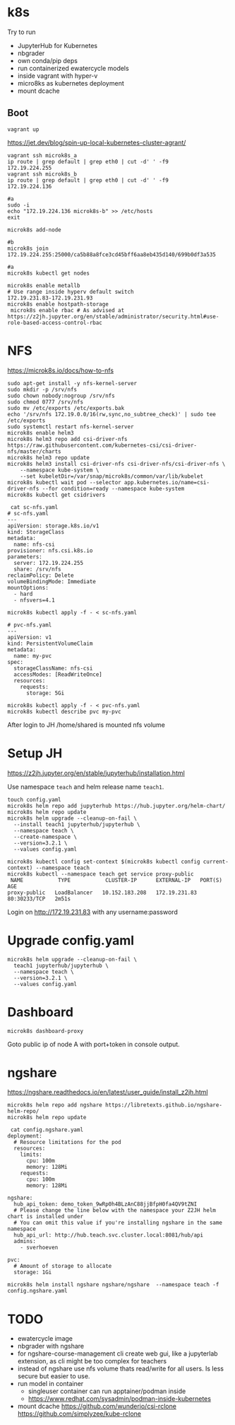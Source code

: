 # k8s

Try to run
- JupyterHub for Kubernetes
- nbgrader
- own conda/pip deps
- run containerized ewatercycle models
- inside vagrant with hyper-v
- micro8ks as kubernetes deployment
- mount dcache

## Boot

```shell
vagrant up
```

https://jet.dev/blog/spin-up-local-kubernetes-cluster-agrant/

```
vagrant ssh microk8s_a
ip route | grep default | grep eth0 | cut -d' ' -f9
172.19.224.255
vagrant ssh microk8s_b
ip route | grep default | grep eth0 | cut -d' ' -f9
172.19.224.136

#a
sudo -i
echo "172.19.224.136 microk8s-b" >> /etc/hosts
exit

microk8s add-node

#b
microk8s join 172.19.224.255:25000/ca5b88a8fce3cd45bff6aa8eb435d140/699b0df3a535

#a
microk8s kubectl get nodes

microk8s enable metallb
# Use range inside hyperv default switch
172.19.231.83-172.19.231.93
microk8s enable hostpath-storage
 microk8s enable rbac # As advised at https://z2jh.jupyter.org/en/stable/administrator/security.html#use-role-based-access-control-rbac
```
# NFS

https://microk8s.io/docs/how-to-nfs

```
sudo apt-get install -y nfs-kernel-server
sudo mkdir -p /srv/nfs
sudo chown nobody:nogroup /srv/nfs
sudo chmod 0777 /srv/nfs
sudo mv /etc/exports /etc/exports.bak
echo '/srv/nfs 172.19.0.0/16(rw,sync,no_subtree_check)' | sudo tee /etc/exports
sudo systemctl restart nfs-kernel-server
microk8s enable helm3
microk8s helm3 repo add csi-driver-nfs https://raw.githubusercontent.com/kubernetes-csi/csi-driver-nfs/master/charts
microk8s helm3 repo update
microk8s helm3 install csi-driver-nfs csi-driver-nfs/csi-driver-nfs \
    --namespace kube-system \
    --set kubeletDir=/var/snap/microk8s/common/var/lib/kubelet
microk8s kubectl wait pod --selector app.kubernetes.io/name=csi-driver-nfs --for condition=ready --namespace kube-system
microk8s kubectl get csidrivers
```

```
 cat sc-nfs.yaml
# sc-nfs.yaml
---
apiVersion: storage.k8s.io/v1
kind: StorageClass
metadata:
  name: nfs-csi
provisioner: nfs.csi.k8s.io
parameters:
  server: 172.19.224.255
  share: /srv/nfs
reclaimPolicy: Delete
volumeBindingMode: Immediate
mountOptions:
  - hard
  - nfsvers=4.1
```

```
microk8s kubectl apply -f - < sc-nfs.yaml
```

```
# pvc-nfs.yaml
---
apiVersion: v1
kind: PersistentVolumeClaim
metadata:
  name: my-pvc
spec:
  storageClassName: nfs-csi
  accessModes: [ReadWriteOnce]
  resources:
    requests:
      storage: 5Gi
```

```
microk8s kubectl apply -f - < pvc-nfs.yaml
microk8s kubectl describe pvc my-pvc
```

After login to JH /home/shared is mounted nfs volume

# Setup JH

https://z2jh.jupyter.org/en/stable/jupyterhub/installation.html

Use namespace `teach` and helm release name `teach1`.

```
touch config.yaml
microk8s helm repo add jupyterhub https://hub.jupyter.org/helm-chart/
microk8s helm repo update
microk8s helm upgrade --cleanup-on-fail \
  --install teach1 jupyterhub/jupyterhub \
  --namespace teach \
  --create-namespace \
  --version=3.2.1 \
  --values config.yaml

microk8s kubectl config set-context $(microk8s kubectl config current-context) --namespace teach
microk8s kubectl --namespace teach get service proxy-public
 NAME           TYPE           CLUSTER-IP      EXTERNAL-IP   PORT(S)        AGE
proxy-public   LoadBalancer   10.152.183.208   172.19.231.83   80:30233/TCP   2m51s
```

Login on http://172.19.231.83 with any username:password

# Upgrade config.yaml


```
microk8s helm upgrade --cleanup-on-fail \
  teach1 jupyterhub/jupyterhub \
  --namespace teach \
  --version=3.2.1 \
  --values config.yaml
```

# Dashboard

```
microk8s dashboard-proxy
```

Goto public ip of node A with port+token in console output.

# ngshare

https://ngshare.readthedocs.io/en/latest/user_guide/install_z2jh.html

```
microk8s helm repo add ngshare https://libretexts.github.io/ngshare-helm-repo/
microk8s helm repo update
```

```
 cat config.ngshare.yaml
deployment:
  # Resource limitations for the pod
  resources:
    limits:
      cpu: 100m
      memory: 128Mi
    requests:
      cpu: 100m
      memory: 128Mi

ngshare:
  hub_api_token: demo_token_9wRp0h4BLzAnC88jjBfpH0fa4QV9tZNI
  # Please change the line below with the namespace your Z2JH helm chart is installed under
  # You can omit this value if you're installing ngshare in the same namespace
  hub_api_url: http://hub.teach.svc.cluster.local:8081/hub/api
  admins:
    - sverhoeven

pvc:
  # Amount of storage to allocate
  storage: 1Gi
  ```

```
microk8s helm install ngshare ngshare/ngshare  --namespace teach -f  config.ngshare.yaml
```


# TODO

- ewatercycle image
- nbgrader with ngshare
- for ngshare-course-management cli create web gui, like a jupyterlab extension, as cli might be too complex for teachers
- instead of ngshare use nfs volume thats read/write for all users. Is less secure but easier to use.
- run model in container
  - singleuser container can run apptainer/podman inside
  - https://www.redhat.com/sysadmin/podman-inside-kubernetes
- mount dcache
  https://github.com/wunderio/csi-rclone
  https://github.com/simplyzee/kube-rclone
